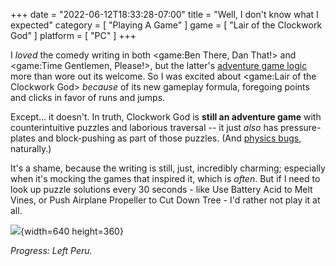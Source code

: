 +++
date = "2022-06-12T18:33:28-07:00"
title = "Well, I don't know what I expected"
category = [ "Playing A Game" ]
game = [ "Lair of the Clockwork God" ]
platform = [ "PC" ]
+++

I <i>loved</i> the comedy writing in both <game:Ben There, Dan That!> and <game:Time Gentlemen, Please!>, but the latter's <a href="https://tvtropes.org/pmwiki/pmwiki.php/Main/MoonLogicPuzzle">adventure game logic</a> more than wore out its welcome.  So I was excited about <game:Lair of the Clockwork God> <i>because</i> of its new gameplay formula, foregoing points and clicks in favor of runs and jumps.

Except... it doesn't.  In truth, Clockwork God is <b>still an adventure game</b> with counterintuitive puzzles and laborious traversal -- it just <i>also</i> has pressure-plates and block-pushing as part of those puzzles.  (And <a href="https://steamcommunity.com/app/1060600/discussions/0/3111395113763947812/">physics bugs</a>, naturally.)

It's a shame, because the writing is still, just, incredibly charming; especially when it's mocking the games that inspired it, which is <i>often</i>.  But if I need to look up puzzle solutions every 30 seconds - like Use Battery Acid to Melt Vines, or Push Airplane Propeller to Cut Down Tree - I'd rather not play it at all.

![]($SiteBaseURL$lairoftheclockworkgod_quit.jpg){width=640 height=360}

<i>Progress: Left Peru.</i>
